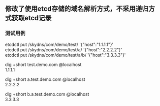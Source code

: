 ## 修改了使用etcd存储的域名解析方式，不采用递归方式获取etcd记录

### 测试用例
etcdctl put /skydns/com/demo/test/ '{"host":"1.1.1.1"}'  
etcdctl put /skydns/com/demo/test/a/ '{"host":"2.2.2.2"}'  
etcdctl put /skydns/com/demo/test/a/b/ '{"host":"3.3.3.3"}'  

dig +short test.demo.com @localhost  
1.1.1.1

dig +short a.test.demo.com @localhost  
2.2.2.2

dig +short b.a.test.demo.com @localhost  
3.3.3.3
